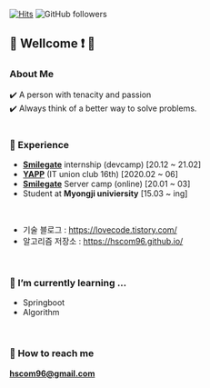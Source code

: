[![Hits](https://hits.seeyoufarm.com/api/count/incr/badge.svg?url=https%3A%2F%2Fgithub.com%2Fhscom96%2Fhit-counter&count_bg=%2379C83D&title_bg=%23555555&icon=atom.svg&icon_color=%23E7E7E7&title=hits&edge_flat=false)](https://hits.seeyoufarm.com)
![GitHub followers](https://img.shields.io/github/followers/hscom96?label=Follow&style=social)
## 👋 Wellcome :exclamation: 👋

### About Me

:heavy_check_mark: A person with tenacity and passion </br>
:heavy_check_mark: Always think of a better way to solve problems.
</br></br>

### 🔭 Experience

- __[Smilegate](https://www.smilegate.com/ko/main/main.asp)__ internship (devcamp)     [20.12 ~ 21.02]
- __[YAPP](http://yapp.co.kr/)__ (IT union club 16th)           [2020.02 ~ 06]
- __[Smilegate](https://www.smilegate.com/ko/main/main.asp)__ Server camp (online) [20.01 ~ 03]
- Student at __Myongji univiersity__ [15.03 ~ ing]
</br>

- 기술 블로그 : https://lovecode.tistory.com/
- 알고리즘 저장소 : https://hscom96.github.io/
</br>

### 🌱 I’m currently learning ...
- Springboot
- Algorithm
</br>

### :e-mail: How to reach me 

 **hscom96@gmail.com**
